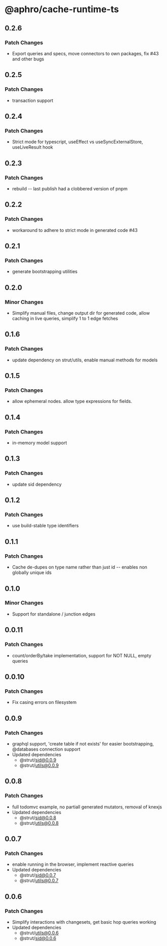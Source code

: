 # @aphro/cache-runtime-ts

## 0.2.6

### Patch Changes

- Export queries and specs, move connectors to own packages, fix #43 and other bugs

## 0.2.5

### Patch Changes

- transaction support

## 0.2.4

### Patch Changes

- Strict mode for typescript, useEffect vs useSyncExternalStore, useLiveResult hook

## 0.2.3

### Patch Changes

- rebuild -- last publish had a clobbered version of pnpm

## 0.2.2

### Patch Changes

- workaround to adhere to strict mode in generated code #43

## 0.2.1

### Patch Changes

- generate bootstrapping utilities

## 0.2.0

### Minor Changes

- Simplify manual files, change output dir for generated code, allow caching in live queries, simplify 1 to 1 edge fetches

## 0.1.6

### Patch Changes

- update dependency on strut/utils, enable manual methods for models

## 0.1.5

### Patch Changes

- allow ephemeral nodes. allow type expressions for fields.

## 0.1.4

### Patch Changes

- in-memory model support

## 0.1.3

### Patch Changes

- update sid dependency

## 0.1.2

### Patch Changes

- use build-stable type identifiers

## 0.1.1

### Patch Changes

- Cache de-dupes on type name rather than just id -- enables non globally unique ids

## 0.1.0

### Minor Changes

- Support for standalone / junction edges

## 0.0.11

### Patch Changes

- count/orderBy/take implementation, support for NOT NULL, empty queries

## 0.0.10

### Patch Changes

- Fix casing errors on filesystem

## 0.0.9

### Patch Changes

- graphql support, 'create table if not exists' for easier bootstrapping, @databases connection support
- Updated dependencies
  - @strut/sid@0.0.9
  - @strut/utils@0.0.9

## 0.0.8

### Patch Changes

- full todomvc example, no partiall generated mutators, removal of knexjs
- Updated dependencies
  - @strut/sid@0.0.8
  - @strut/utils@0.0.8

## 0.0.7

### Patch Changes

- enable running in the browser, implement reactive queries
- Updated dependencies
  - @strut/sid@0.0.7
  - @strut/utils@0.0.7

## 0.0.6

### Patch Changes

- Simplify interactions with changesets, get basic hop queries working
- Updated dependencies
  - @strut/utils@0.0.6
  - @strut/sid@0.0.6
